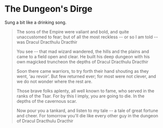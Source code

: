 # The Dungeon's Dirge

Sung a bit like a drinking song.

> The sons of the Empire were valiant and bold,
> and quite unaccustomed to fear;
> but of all the most reckless
> -- or so I am told --
> was Dracul Dracthulu Dracthir
>
> You see -- that mad wizard wandered, the hills and the plains
> and came to a field open and clear.
> He built his deep dungeon
> with his own magicked truncheon
> the depths of Dracul Dracthulu Dracthir
>
> Soon there came warriors,
> to try forth their hand
> shouting as they went, ‘au revoir’.
> But few returned ever;
> for most were not clever,
> and we do not wonder where the rest are.  
>
> Those brave folks aplenty, all well known to fame,
> who served in the ranks of the Tsar.
> For by this I imply,
> you are going to die.
> In the depths of the cavernous scar.
>
> Now pour you a tankard, and listen to my tale --
>   a tale of great fortune and cheer.
>   For tomorrow you'll die
>   like every other guy
>   in the dungeon of Dracul Dracthulu Dracthir
